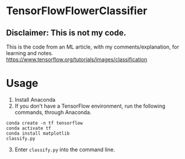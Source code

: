 # TensorFlowFlowerClassifier
## Disclaimer: This is not my code.
This is the code from an ML article, with my comments/explanation, for learning and notes. 
https://www.tensorflow.org/tutorials/images/classification

# Usage
1. Install Anaconda
2. If you don't have a TensorFlow environment, run the following commands, through Anaconda.
```
conda create -n tf tensorflow
conda activate tf
conda install matplotlib
classify.py
```
3. Enter `classify.py` into the command line.
